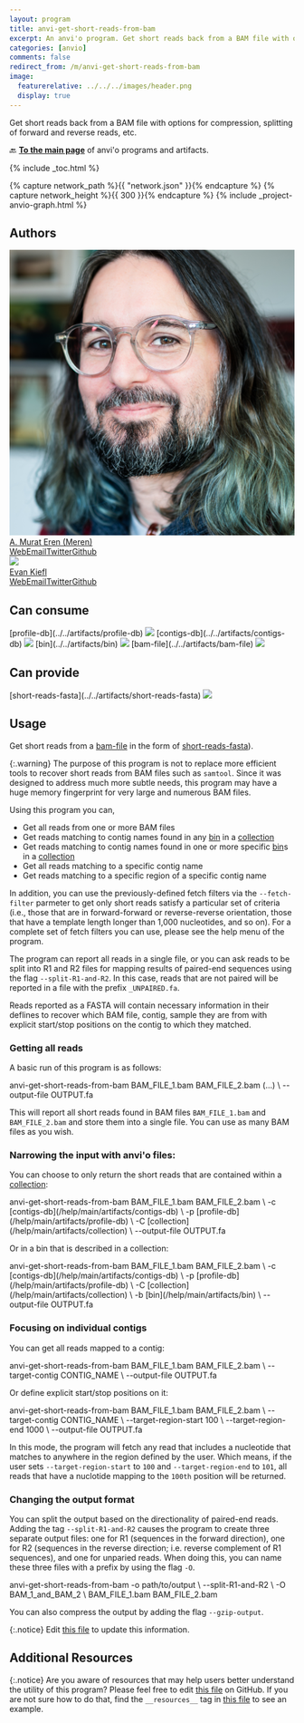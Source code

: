 ```yaml
---
layout: program
title: anvi-get-short-reads-from-bam
excerpt: An anvi'o program. Get short reads back from a BAM file with options for compression, splitting of forward and reverse reads, etc.
categories: [anvio]
comments: false
redirect_from: /m/anvi-get-short-reads-from-bam
image:
  featurerelative: ../../../images/header.png
  display: true
---
```


Get short reads back from a BAM file with options for compression, splitting of forward and reverse reads, etc.

🔙 **[To the main page](../../)** of anvi'o programs and artifacts.


{% include _toc.html %}
<div id="svg" class="subnetwork"></div>
{% capture network_path %}{{ "network.json" }}{% endcapture %}
{% capture network_height %}{{ 300 }}{% endcapture %}
{% include _project-anvio-graph.html %}


## Authors

<div class="anvio-person"><div class="anvio-person-info"><div class="anvio-person-photo"><img class="anvio-person-photo-img" src="../../images/authors/meren.jpg" /></div><div class="anvio-person-info-box"><a href="/people/meren" target="_blank"><span class="anvio-person-name">A. Murat Eren (Meren)</span></a><div class="anvio-person-social-box"><a href="http://merenlab.org" class="person-social" target="_blank"><i class="fa fa-fw fa-home"></i>Web</a><a href="mailto:a.murat.eren@gmail.com" class="person-social" target="_blank"><i class="fa fa-fw fa-envelope-square"></i>Email</a><a href="http://twitter.com/merenbey" class="person-social" target="_blank"><i class="fa fa-fw fa-twitter-square"></i>Twitter</a><a href="http://github.com/meren" class="person-social" target="_blank"><i class="fa fa-fw fa-github"></i>Github</a></div></div></div></div>

<div class="anvio-person"><div class="anvio-person-info"><div class="anvio-person-photo"><img class="anvio-person-photo-img" src="../../images/authors/ekiefl.jpg" /></div><div class="anvio-person-info-box"><a href="/people/ekiefl" target="_blank"><span class="anvio-person-name">Evan Kiefl</span></a><div class="anvio-person-social-box"><a href="http://ekiefl.github.io" class="person-social" target="_blank"><i class="fa fa-fw fa-home"></i>Web</a><a href="mailto:kiefl.evan@gmail.com" class="person-social" target="_blank"><i class="fa fa-fw fa-envelope-square"></i>Email</a><a href="http://twitter.com/evankiefl" class="person-social" target="_blank"><i class="fa fa-fw fa-twitter-square"></i>Twitter</a><a href="http://github.com/ekiefl" class="person-social" target="_blank"><i class="fa fa-fw fa-github"></i>Github</a></div></div></div></div>



## Can consume


<p style="text-align: left" markdown="1"><span class="artifact-r">[profile-db](../../artifacts/profile-db) <img src="../../images/icons/DB.png" class="artifact-icon-mini" /></span> <span class="artifact-r">[contigs-db](../../artifacts/contigs-db) <img src="../../images/icons/DB.png" class="artifact-icon-mini" /></span> <span class="artifact-r">[bin](../../artifacts/bin) <img src="../../images/icons/BIN.png" class="artifact-icon-mini" /></span> <span class="artifact-r">[bam-file](../../artifacts/bam-file) <img src="../../images/icons/BAM.png" class="artifact-icon-mini" /></span></p>


## Can provide


<p style="text-align: left" markdown="1"><span class="artifact-p">[short-reads-fasta](../../artifacts/short-reads-fasta) <img src="../../images/icons/FASTA.png" class="artifact-icon-mini" /></span></p>


## Usage


Get short reads from a <span class="artifact-n">[bam-file](/help/main/artifacts/bam-file)</span> in the form of <span class="artifact-n">[short-reads-fasta](/help/main/artifacts/short-reads-fasta)</span>).

{:.warning}
The purpose of this program is not to replace more efficient tools to recover short reads from BAM files such as `samtool`. Since it was designed to address much more subtle needs, this program may have a huge memory fingerprint for very large and numerous BAM files.

Using this program you can,

* Get all reads from one or more BAM files
* Get reads matching to contig names found in any <span class="artifact-n">[bin](/help/main/artifacts/bin)</span> in a <span class="artifact-n">[collection](/help/main/artifacts/collection)</span>
* Get reads matching to contig names found in one or more specific <span class="artifact-n">[bin](/help/main/artifacts/bin)</span>s in a <span class="artifact-n">[collection](/help/main/artifacts/collection)</span>
* Get all reads matching to a specific contig name
* Get reads matching to a specific region of a specific contig name

In addition, you can use the previously-defined fetch filters via the `--fetch-filter` parmeter to get only short reads satisfy a particular set of criteria (i.e., those that are in forward-forward or reverse-reverse orientation, those that have a template length longer than 1,000 nucleotides, and so on). For a complete set of fetch filters you can use, please see the help menu of the program.

The program can report all reads in a single file, or you can ask reads to be split into R1 and R2 files for mapping results of paired-end sequences using the flag `--split-R1-and-R2`. In this case, reads that are not paired will be reported in a file with the prefix `_UNPAIRED.fa`.

Reads reported as a FASTA will contain necessary information in their deflines to recover which BAM file, contig, sample they are from with explicit start/stop positions on the contig to which they matched.

### Getting all reads

A basic run of this program is as follows:

<div class="codeblock" markdown="1">
anvi&#45;get&#45;short&#45;reads&#45;from&#45;bam BAM_FILE_1.bam BAM_FILE_2.bam (...) \
                              &#45;&#45;output&#45;file OUTPUT.fa
</div>

This will report all short reads found in BAM files `BAM_FILE_1.bam` and `BAM_FILE_2.bam` and store them into a single file. You can use as many BAM files as you wish.

### Narrowing the input with anvi'o files:

You can choose to only return the short reads that are contained within a <span class="artifact-n">[collection](/help/main/artifacts/collection)</span>:

<div class="codeblock" markdown="1">
anvi&#45;get&#45;short&#45;reads&#45;from&#45;bam BAM_FILE_1.bam BAM_FILE_2.bam \
                              &#45;c <span class="artifact&#45;n">[contigs&#45;db](/help/main/artifacts/contigs&#45;db)</span> \
                              &#45;p <span class="artifact&#45;n">[profile&#45;db](/help/main/artifacts/profile&#45;db)</span> \
                              &#45;C <span class="artifact&#45;n">[collection](/help/main/artifacts/collection)</span> \
                              &#45;&#45;output&#45;file OUTPUT.fa
</div>

Or in a bin that is described in a collection:

<div class="codeblock" markdown="1">
anvi&#45;get&#45;short&#45;reads&#45;from&#45;bam BAM_FILE_1.bam BAM_FILE_2.bam \
                              &#45;c <span class="artifact&#45;n">[contigs&#45;db](/help/main/artifacts/contigs&#45;db)</span> \
                              &#45;p <span class="artifact&#45;n">[profile&#45;db](/help/main/artifacts/profile&#45;db)</span> \
                              &#45;C <span class="artifact&#45;n">[collection](/help/main/artifacts/collection)</span> \
                              &#45;b <span class="artifact&#45;n">[bin](/help/main/artifacts/bin)</span> \
                              &#45;&#45;output&#45;file OUTPUT.fa
</div>

### Focusing on individual contigs

You can get all reads mapped to a contig:

<div class="codeblock" markdown="1">
anvi&#45;get&#45;short&#45;reads&#45;from&#45;bam BAM_FILE_1.bam BAM_FILE_2.bam \
                              &#45;&#45;target&#45;contig CONTIG_NAME \
                              &#45;&#45;output&#45;file OUTPUT.fa
</div>

Or define explicit start/stop positions on it:

<div class="codeblock" markdown="1">
anvi&#45;get&#45;short&#45;reads&#45;from&#45;bam BAM_FILE_1.bam BAM_FILE_2.bam \
                              &#45;&#45;target&#45;contig CONTIG_NAME \
                              &#45;&#45;target&#45;region&#45;start 100 \
                              &#45;&#45;target&#45;region&#45;end 1000 \
                              &#45;&#45;output&#45;file OUTPUT.fa
</div>

In this mode, the program will fetch any read that includes a nucleotide that matches to anywhere in the region defined by the user. Which means, if the user sets `--target-region-start` to `100` and `--target-region-end` to `101`, all reads that have a nuclotide mapping to the `100th` position will be returned.

### Changing the output format

You can split the output based on the directionality of paired-end reads. Adding the tag `--split-R1-and-R2` causes the program to create three separate output files: one for R1 (sequences in the forward direction), one for R2 (sequences in the reverse direction; i.e. reverse complement of R1 sequences), and one for unparied reads. When doing this, you can name these three files with a prefix by using the flag `-O`.

<div class="codeblock" markdown="1">
anvi&#45;get&#45;short&#45;reads&#45;from&#45;bam &#45;o path/to/output \
                              &#45;&#45;split&#45;R1&#45;and&#45;R2 \
                              &#45;O BAM_1_and_BAM_2 \
                              BAM_FILE_1.bam BAM_FILE_2.bam
</div>

You can also compress the output by adding the flag `--gzip-output`.


{:.notice}
Edit [this file](https://github.com/merenlab/anvio/tree/master/anvio/docs/programs/anvi-get-short-reads-from-bam.md) to update this information.


## Additional Resources



{:.notice}
Are you aware of resources that may help users better understand the utility of this program? Please feel free to edit [this file](https://github.com/merenlab/anvio/tree/master/bin/anvi-get-short-reads-from-bam) on GitHub. If you are not sure how to do that, find the `__resources__` tag in [this file](https://github.com/merenlab/anvio/blob/master/bin/anvi-interactive) to see an example.
